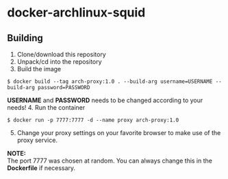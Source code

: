 # docker-archlinux-squid

## Building
1. Clone/download this repository
2. Unpack/cd into the repository
3. Build the image
```
$ docker build --tag arch-proxy:1.0 . --build-arg username=USERNAME --build-arg password=PASSWORD
```
**USERNAME** and **PASSWORD** needs to be changed according to your needs!
4. Run the container
```
$ docker run -p 7777:7777 -d --name proxy arch-proxy:1.0
```
5. Change your proxy settings on your favorite browser to make use of the proxy service.

**NOTE:**   
The port 7777 was chosen at random. You can always change this in the **Dockerfile** if necessary.
